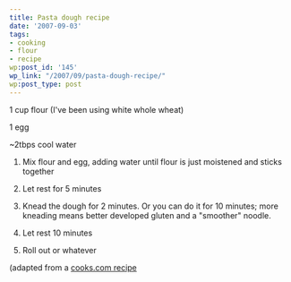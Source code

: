 ```yaml
---
title: Pasta dough recipe
date: '2007-09-03'
tags:
- cooking
- flour
- recipe
wp:post_id: '145'
wp_link: "/2007/09/pasta-dough-recipe/"
wp:post_type: post
---
```


1 cup flour (I've been using white whole wheat)

1 egg

~2tbps cool water

1. Mix flour and egg, adding water until flour is just moistened and sticks together

2. Let rest for 5 minutes

3. Knead the dough for 2 minutes. Or you can do it for 10 minutes; more kneading means better developed gluten and a "smoother" noodle.

4. Let rest 10 minutes

5. Roll out or whatever

(adapted from a [cooks.com recipe](http://www.cooks.com/rec/view/0,1735,153178-227206,00.html)
